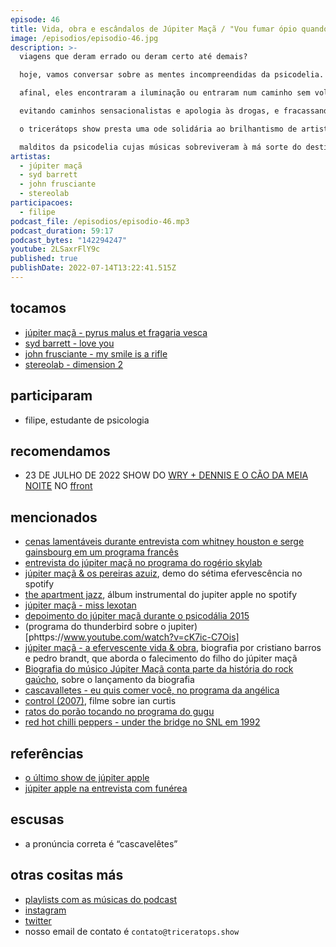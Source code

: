 ```yaml
---
episode: 46
title: Vida, obra e escândalos de Júpiter Maçã / "Vou fumar ópio quando crescer"
image: /episodios/episodio-46.jpg
description: >-
  viagens que deram errado ou deram certo até demais?

  hoje, vamos conversar sobre as mentes incompreendidas da psicodelia. 

  afinal, eles encontraram a iluminação ou entraram num caminho sem volta de agonia e solidão?

  evitando caminhos sensacionalistas e apologia às drogas, e fracassando em todos os aspectos,

  o tricerátops show presta uma ode solidária ao brilhantismo de artistas como júpiter maçã, syd barrett, frusciante, 

  malditos da psicodelia cujas músicas sobreviveram à má sorte do destino
artistas:
  - júpiter maçã
  - syd barrett
  - john frusciante
  - stereolab
participacoes:
  - filipe
podcast_file: /episodios/episodio-46.mp3
podcast_duration: 59:17
podcast_bytes: "142294247"
youtube: 2LSaxrFlY9c
published: true
publishDate: 2022-07-14T13:22:41.515Z
---
```

## tocamos

* [júpiter maçã - pyrus malus et fragaria vesca](https://www.youtube.com/watch?v=C9VtiN1WPUs)
* [syd barrett - love you](https://www.youtube.com/watch?v=2uARFbTLxYI)
* [john frusciante - my smile is a rifle](https://www.youtube.com/watch?v=3UsnfkAG52s)
* [stereolab - dimension 2](https://www.youtube.com/watch?v=HPKQgMGWot0)

## participaram

* filipe, estudante de psicologia

## recomendamos

* 23 DE JULHO DE 2022 SHOW DO [WRY + DENNIS E O CÃO DA MEIA NOITE](https://www.instagram.com/p/Cf4e0FFpIBq/)
  NO [ffront](https://www.instagram.com/seufffront/)

## mencionados

* [cenas lamentáveis durante entrevista com whitney houston e serge gainsbourg em um programa francês](https://www.youtube.com/watch?v=yQ7MqgSEK0I)
* [entrevista do júpiter maçã no programa do rogério skylab](https://www.youtube.com/watch?v=V48E_pRlKjE)
* [júpiter maçã & os pereiras azuiz](https://open.spotify.com/album/2BmnJjR1lv78ZU8P9ur9UV), demo do sétima efervescência no spotify
* [the apartment jazz](https://open.spotify.com/album/5Lt9Envxj2Ss6INDFoJdUb), álbum instrumental do jupiter apple no spotify
* [júpiter maçã - miss lexotan](https://www.youtube.com/watch?v=g4Ng6sfmWEI)
* [depoimento do júpiter maçã durante o psicodália 2015](https://www.youtube.com/watch?v=_lycCvMhJu8)
* (programa do thunderbird sobre o jupiter)[phttps://www.youtube.com/watch?v=cK7ic-C7Ois]
* [júpiter maçã - a efervescente vida & obra](https://www.produtooficial.com.br/livro-jupitermaca), biografia por cristiano barros e pedro brandt, que aborda o falecimento do filho do júpiter maçã
* [Biografia do músico Júpiter Maçã conta parte da história do rock gaúcho](https://www.jornaldocomercio.com/_conteudo/cultura/2018/08/646421-biografia-de-jupiter-maca-e-lancada-nesta-quarta-em-porto-alegre.html), sobre o lançamento da biografia
* [cascavalletes - eu quis comer você, no programa da angélica](https://www.youtube.com/watch?v=_qX0_gvYMPg)
* [control (2007)](https://www.youtube.com/watch?v=s66yHBDiEb4), filme sobre ian curtis
* [ratos do porão tocando no programa do gugu](https://www.youtube.com/watch?v=0km39dFxMEY)
* [red hot chilli peppers - under the bridge no SNL em 1992](https://www.youtube.com/watch?v=9nZ64GZsZJg)

## referências

* [o último show de júpiter apple](https://www.youtube.com/watch?v=5yCG4-Zuhk0)
* [júpiter apple na entrevista com funérea](https://www.youtube.com/watch?v=D0Yda0Q69B8)

## escusas

* a pronúncia correta é “cascavelêtes”

## otras cositas más

* [playlists com as músicas do podcast](https://www.triceratops.show/playlists/)
* [instagram](https://www.instagram.com/triceratops.show/)
* [twitter](https://twitter.com/TriceratopsShow/)
* nosso email de contato é `contato@triceratops.show`